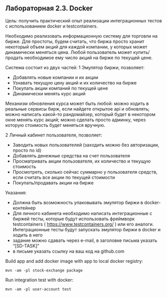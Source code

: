 ## Лабораторная 2.3. Docker

Цель: получить практический опыт реализации интеграционных тестов с использованием
docker и testcontainers.

Необходимо реализовать информационную систему для торговли на бирже. Для простоты,
будем считать, что биржа просто хранит некоторый объем акций для каждой компании, у
которых может динамически меняться цена. Любой пользователь может купить/продать
необходимое ему число акций на бирже по текущей цене.

Система состоит из двух частей:
1 Эмулятор биржи, позволяет:
+ Добавлять новые компании и их акции
+ Узнавать текущую цену акций и их количество на бирже
+ Покупать акции компаний по текущей цене
+ Динамически менять курс акций

Механизм обновления курса может быть любой: можно ходить в реальные сервисы бирж,
если найдете открытое api и обновлять; можно написать какой-то рандомайзер, который будет
в некотором окне менять курс акций; можно сделать просто админку, через которую
стоимость будет меняться вручную.

2 Личный кабинет пользователя, позволяет:
+ Заводить новых пользователей (заходить можно без авторизации, просто по id)
+ Добавлять денежные средства на счет пользователя
+ Просматривать акции пользователя, их количество и текущую стоимость
+ Просмотреть, сколько сейчас суммарно у пользователя средств, если считать все акции по текущей стоимости
+ Покупать/продавать акции на бирже

Указания:
+ Должна быть возможность упаковывать эмулятор биржи в docker-контейнер
+ Для личного кабинета необходимо написать интеграционные с биржей тесты, которые
будут использовать фреймворк testcontainers ( https://www.testcontainers.org/ ) или его
аналоги. Интеграционные тесты будут запускать эмулятор биржи в docker и ходить в
него
+ задание можно сдавать через e-mail, в заголовке письма указать “[SD-TASK]”
+ в письме указать ссылку на ваш код на github.com


Build app and add docker image with app to local docker registry:

```mvn -am -pl stock-exchange package```

Run integration test with docker:

```mvn -am -pl user-account test```